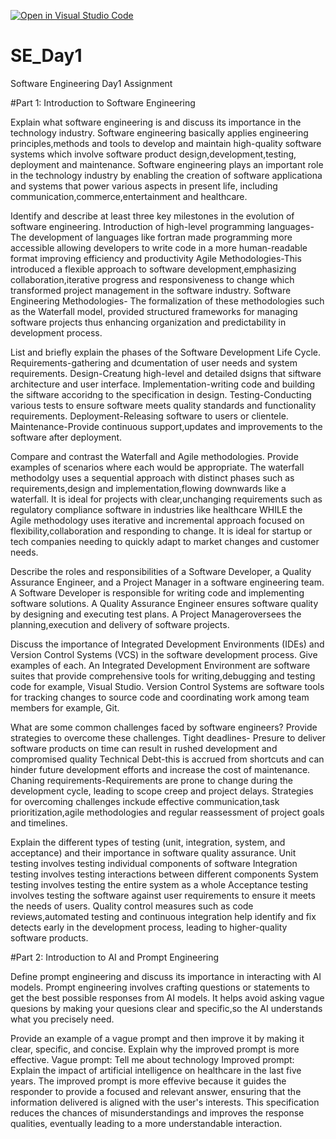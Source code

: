 [![Open in Visual Studio Code](https://classroom.github.com/assets/open-in-vscode-2e0aaae1b6195c2367325f4f02e2d04e9abb55f0b24a779b69b11b9e10269abc.svg)](https://classroom.github.com/online_ide?assignment_repo_id=15554652&assignment_repo_type=AssignmentRepo)
# SE_Day1
Software Engineering Day1 Assignment

#Part 1: Introduction to Software Engineering

Explain what software engineering is and discuss its importance in the technology industry.
Software engineering basically applies engineering principles,methods and tools to develop and maintain high-quality software systems which involve software product design,development,testing, deployment and maintenance.
Software engineering plays an important role in the technology industry by enabling the creation of software applicationa and systems that power various aspects in present life, including communication,commerce,entertainment and healthcare.

Identify and describe at least three key milestones in the evolution of software engineering.
Introduction of high-level programming languages- The development of languages like fortran made programming more accessible allowing developers to write code in a more human-readable format improving efficiency and productivity
Agile Methodologies-This introduced a flexible approach to software development,emphasizing collaboration,iterative progress and responsiveness to change which transformed project management in the software industry.
Software Engineering Methodologies- The formalization of these methodologies such as the Waterfall model, provided structured frameworks for managing software projects thus enhancing organization and predictability in development process.

List and briefly explain the phases of the Software Development Life Cycle.
Requirements-gathering and dcumentation of user needs and system requirements.
Design-Creatung high-level and detailed dsigns that siftware architecture and user interface.
Implementation-writing code and building the siftware accoridng to the specification in design.
Testing-Conducting various tests to ensure software meets quality standards and functionality requirements.
Deployment-Releasing software to users or clientele.
Maintenance-Provide continuous support,updates and improvements to the software after deployment.

Compare and contrast the Waterfall and Agile methodologies. Provide examples of scenarios where each would be appropriate.
The waterfall methodolgy uses a sequential approach with distinct phases such as requirements,design and implementation,flowing downwards like a waterfall. It is ideal for projects with clear,unchanging requirements such as regulatory compliance software in industries like healthcare WHILE the Agile methodology uses iterative and incremental approach focused on flexibility,collaboration and responding to change. It is ideal for startup or tech companies needing to quickly adapt to market changes and customer needs.

Describe the roles and responsibilities of a Software Developer, a Quality Assurance Engineer, and a Project Manager in a software engineering team.
A Software Developer is responsible for writing code and implementing software solutions.
A Quality Assurance Engineer ensures software quality by designing and executing test plans.
A Project Manageroversees the planning,execution and delivery of software projects.

Discuss the importance of Integrated Development Environments (IDEs) and Version Control Systems (VCS) in the software development process. Give examples of each.
An Integrated Development Environment are software suites that provide comprehensive tools for writing,debugging and testing code for example, Visual Studio.
Version Control Systems are software tools for tracking changes to source code and coordinating work among team members for example, Git.

What are some common challenges faced by software engineers? Provide strategies to overcome these challenges.
Tight deadlines- Presure to deliver software products on time can result in rushed development and compromised quality
Technical Debt-this is accrued from shortcuts and can hinder future development efforts and increase the cost of maintenance.
Chaning requirements-Requirements are prone to change during the development cycle, leading to scope creep and project delays.
Strategies for overcoming challenges inckude effective communication,task prioritization,agile methodologies and regular reassessment of project goals and timelines.

Explain the different types of testing (unit, integration, system, and acceptance) and their importance in software quality assurance.
Unit testing involves testing individual components of software
Integration testing involves testing interactions between different components
System testing involves testing the entire system as a whole
Acceptance testing involves testing the software against user requirements to ensure it meets the needs of users.
Quality control measures such as code reviews,automated testing and continuous integration help identify and fix detects early in the development process, leading to higher-quality software products.

#Part 2: Introduction to AI and Prompt Engineering


Define prompt engineering and discuss its importance in interacting with AI models.
Prompt engineering involves crafting questions or statements to get the best possible responses from AI models. It helps avoid asking vague quesions by making your quesions clear and specific,so the AI understands what you precisely need.

Provide an example of a vague prompt and then improve it by making it clear, specific, and concise. Explain why the improved prompt is more effective.
Vague prompt: Tell me about technology
Improved prompt: Explain the impact of artificial intelligence on healthcare in the last five years.
The improved prompt is more effevive because it guides the responder to provide a focused and relevant answer, ensuring that the information delivered is aligned with the user's interests. This specification reduces the chances of misunderstandings and improves the response qualities, eventually leading to a more understandable interaction.

